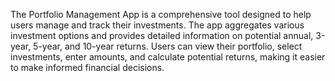 The Portfolio Management App is a comprehensive tool designed to help users manage and track their investments. The app aggregates various investment options and provides detailed information on potential annual, 3-year, 5-year, and 10-year returns. Users can view their portfolio, select investments, enter amounts, and calculate potential returns, making it easier to make informed financial decisions.
